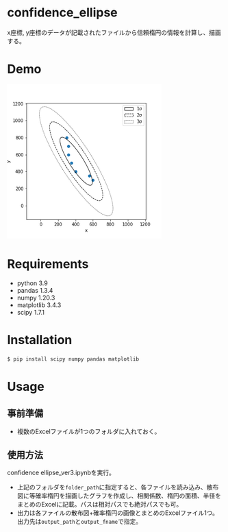 # confidence_ellipse

x座標, y座標のデータが記載されたファイルから信頼楕円の情報を計算し、描画する。

# Demo

![demo](/imgs/demo.png) 

# Requirements

* python 3.9
* pandas 1.3.4
* numpy 1.20.3
* matplotlib 3.4.3
* scipy 1.7.1

# Installation

```bash
$ pip install scipy numpy pandas matplotlib
```

# Usage
## 事前準備
- 複数のExcelファイルが1つのフォルダに入れておく。

## 使用方法
confidence ellipse_ver3.ipynbを実行。
- 上記のフォルダを`folder_path`に指定すると、各ファイルを読み込み、散布図に等確率楕円を描画したグラフを作成し、相関係数、楕円の面積、半径をまとめのExcelに記載。パスは相対パスでも絶対パスでも可。
- 出力は各ファイルの散布図+確率楕円の画像とまとめのExcelファイル1つ。出力先は`output_path`と`output_fname`で指定。
 
